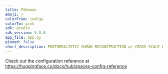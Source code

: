 ```yaml
---
title: PSHuman
emoji: 🏃
colorFrom: indigo
colorTo: pink
sdk: gradio
sdk_version: 5.8.0
app_file: app.py
pinned: false
short_description: PHOTOREALISTIC HUMAN RECONSTRUCTION w/ CROSS-SCALE DIFF
---
```


Check out the configuration reference at https://huggingface.co/docs/hub/spaces-config-reference